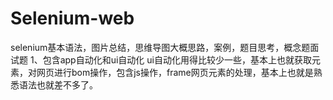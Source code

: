# Selenium-web
selenium基本语法，图片总结，思维导图大概思路，案例，题目思考，概念题面试题 1、包含app自动化和ui自动化 ui自动化用得比较少一些，基本上也就获取元素，对网页进行bom操作，包含js操作，frame网页元素的处理，基本上也就是熟悉语法也就差不多了。
